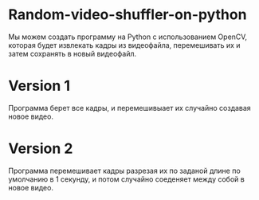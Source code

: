 # Random-video-shuffler-on-python
Мы можем создать программу на Python с использованием OpenCV, которая будет извлекать кадры из видеофайла, перемешивать их и затем сохранять в новый видеофайл.

# Version 1
Программа берет все кадры, и перемешивыает их случайно создавая новое видео.

# Version 2
Программа перемешивает кадры разрезая их по заданой длине по умолчанию в 1 секунду, и потом случайно соеденяет между собой в новое видео.

